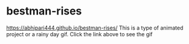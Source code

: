 # bestman-rises
https://abhipari444.github.io/bestman-rises/
This is a type of animated project or a rainy day gif. Click the link above to see the gif
